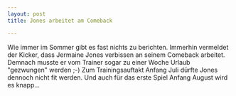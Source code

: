 ```yaml
---
layout: post
title: Jones arbeitet am Comeback

---
```


Wie immer im Sommer gibt es fast nichts zu berichten. Immerhin vermeldet der Kicker, dass Jermaine Jones verbissen an seinem Comeback arbeitet. Demnach musste er vom Trainer sogar zu einer Woche Urlaub "gezwungen" werden ;-) Zum Trainingsauftakt Anfang Juli dürfte Jones dennoch nicht fit werden. Und auch für das erste Spiel Anfang August wird es knapp...


